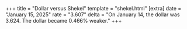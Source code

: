 +++
title = "Dollar versus Shekel"
template = "shekel.html"
[extra]
date = "January 15, 2025"
rate = "3.607"
delta = "On January 14, the dollar was 3.624. The dollar became 0.466% weaker."
+++
